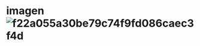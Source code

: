 # imagen![f22a055a30be79c74f9fd086caec3f4d](https://user-images.githubusercontent.com/99420023/154593180-823d841c-1445-41f4-be13-a7e6eb7b2eed.jpg)
